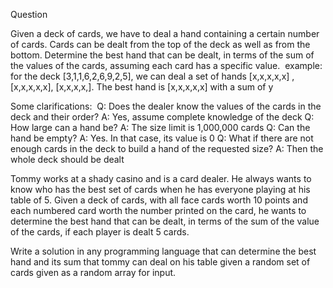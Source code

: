 Question

Given a deck of cards, we have to deal a hand containing a certain number of cards. Cards can be dealt from the top of the deck as well as from the bottom. Determine the best hand that can be dealt, in terms of the sum of the values of the cards, assuming each card has a specific value.
​
example: for the deck [3,1,1,6,2,6,9,2,5], we can deal a set of hands [x,x,x,x,x] , [x,x,x,x,x], [x,x,x,x,]. The best hand is [x,x,x,x,x] with a sum of y

Some clarifications:
​
Q: Does the dealer know the values of the cards in the deck and their order? A: Yes, assume complete knowledge of the deck
Q: How large can a hand be? A: The size limit is 1,000,000 cards
Q: Can the hand be empty? A: Yes. In that case, its value is 0
Q: What if there are not enough cards in the deck to build a hand of the requested size? A: Then the whole deck should be dealt

Tommy works at a shady casino and is a card dealer. He always wants to know who has the best set of cards when he has everyone playing at his table of 5. Given a deck of cards, with all face cards worth 10 points and each numbered card worth the number printed on the card, he wants to determine the best hand that can be dealt, in terms of the sum of the value of the cards, if each player is dealt 5 cards.

Write a solution in any programming language that can determine the best hand and its sum that tommy can deal on his table given a random set of cards given as a random array for input.
